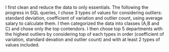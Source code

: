 I first clean and reduce the data to only essentials.
The following the progress in SQL queries, I chose 3 types of values for considering outliers: standard deviation, coefficient of variation and outlier count, using average salary to calculate them.
I then categorized the data into classes (A,B and C) and chose only the top contendors.
I then chose top 5 departments with the highest outliers by considering top of each types in order (coefficient of variation, standard devation and outlier count) and with at least 2 types of values included.
